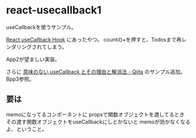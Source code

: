# react-usecallback1

useCallbackを使うサンプル。

[React useCallback Hook](https://www.w3schools.com/react/react_usecallback.asp)
にあったやつ。
countの+を押すと、Todosまで再レンダリングされてしまう。

App2が望ましい実装。

さらに
[意味のない useCallback とその理由と解消法 - Qiita](https://qiita.com/jonakp/items/0db6fb9e75edcec875b2)
のサンプル追加。Bpp3参照。


## 要は

memoになってるコンポーネントに
propsで関数オブジェクトを渡してるとき
その渡す関数オブジェクトをuseCallbackにしとかないと
memoが効かなくなるよ、ということ。
